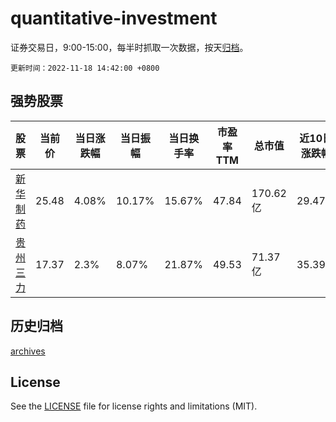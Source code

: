 # quantitative-investment

证券交易日，9:00-15:00，每半时抓取一次数据，按天[归档](archives)。

`更新时间：2022-11-18 14:42:00 +0800`

## 强势股票

|股票|当前价|当日涨跌幅|当日振幅|当日换手率|市盈率TTM|总市值|近10日涨跌幅|
|----|----|----|----|----|----|----|----|
|[新华制药](https://xueqiu.com/S/SZ000756)|25.48|4.08%|10.17%|15.67%|47.84|170.62亿|29.47%|
|[贵州三力](https://xueqiu.com/S/SH603439)|17.37|2.3%|8.07%|21.87%|49.53|71.37亿|35.39%|

## 历史归档

[archives](archives)

## License

See the [LICENSE](LICENSE) file for license rights and limitations (MIT).